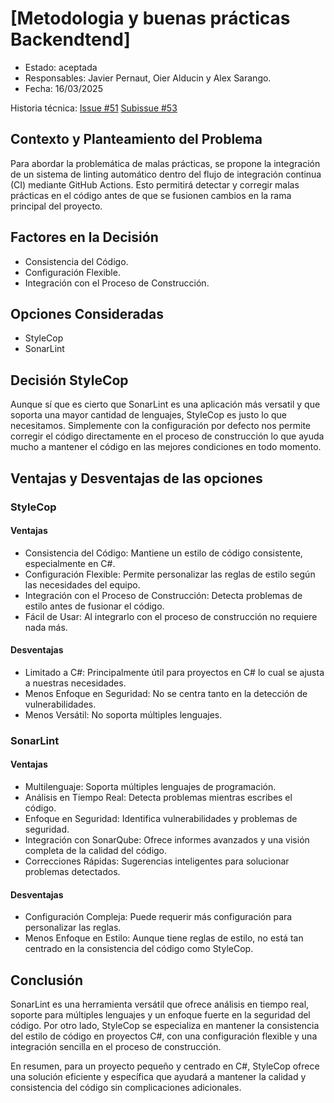# [Metodologia y buenas prácticas Backendtend]

* Estado: aceptada
* Responsables: Javier Pernaut, Oier Alducin y Alex Sarango.
* Fecha: 16/03/2025

Historia técnica: [Issue #51](https://github.com/oielay/GTIO_Votacion/issues/51) [Subissue #53](https://github.com/oielay/GTIO_Votacion/issues/53)

## Contexto y Planteamiento del Problema

Para abordar la problemática de malas prácticas, se propone la integración de un sistema de linting automático dentro del flujo de integración continua (CI) mediante GitHub Actions. Esto permitirá detectar y corregir malas prácticas en el código antes de que se fusionen cambios en la rama principal del proyecto.

## Factores en la Decisión 

* Consistencia del Código.
* Configuración Flexible.
* Integración con el Proceso de Construcción.

## Opciones Consideradas

* StyleCop
* SonarLint

## Decisión StyleCop

Aunque sí que es cierto que SonarLint es una aplicación más versatil y que soporta una mayor cantidad de lenguajes, StyleCop es justo lo que necesitamos. Simplemente con la configuración por defecto nos permite corregir el código directamente en el proceso de construcción lo que ayuda mucho a mantener el código en las mejores condiciones en todo momento.

## Ventajas y Desventajas de las opciones

### StyleCop

#### Ventajas
- Consistencia del Código: Mantiene un estilo de código consistente, especialmente en C#.
- Configuración Flexible: Permite personalizar las reglas de estilo según las necesidades del equipo.
- Integración con el Proceso de Construcción: Detecta problemas de estilo antes de fusionar el código.
- Fácil de Usar: Al integrarlo con el proceso de construcción no requiere nada más.

#### Desventajas
- Limitado a C#: Principalmente útil para proyectos en C# lo cual se ajusta a nuestras necesidades.
- Menos Enfoque en Seguridad: No se centra tanto en la detección de vulnerabilidades.
- Menos Versátil: No soporta múltiples lenguajes.

### SonarLint

#### Ventajas
- Multilenguaje: Soporta múltiples lenguajes de programación.
- Análisis en Tiempo Real: Detecta problemas mientras escribes el código.
- Enfoque en Seguridad: Identifica vulnerabilidades y problemas de seguridad.
- Integración con SonarQube: Ofrece informes avanzados y una visión completa de la calidad del código.
- Correcciones Rápidas: Sugerencias inteligentes para solucionar problemas detectados.

#### Desventajas
- Configuración Compleja: Puede requerir más configuración para personalizar las reglas.
- Menos Enfoque en Estilo: Aunque tiene reglas de estilo, no está tan centrado en la consistencia del código como StyleCop.

## Conclusión
SonarLint es una herramienta versátil que ofrece análisis en tiempo real, soporte para múltiples lenguajes y un enfoque fuerte en la seguridad del código. Por otro lado, StyleCop se especializa en mantener la consistencia del estilo de código en proyectos C#, con una configuración flexible y una integración sencilla en el proceso de construcción.

En resumen, para un proyecto pequeño y centrado en C#, StyleCop ofrece una solución eficiente y específica que ayudará a mantener la calidad y consistencia del código sin complicaciones adicionales.
